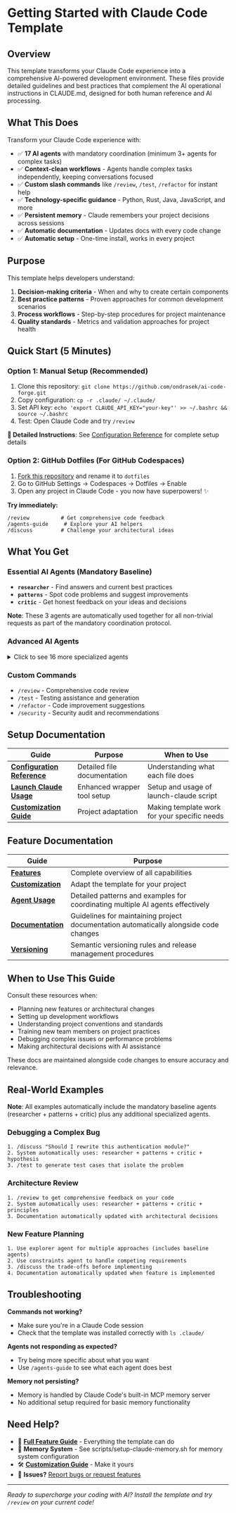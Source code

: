 # Getting Started with Claude Code Template

## Overview

This template transforms your Claude Code experience into a comprehensive AI-powered development environment. These files provide detailed guidelines and best practices that complement the AI operational instructions in CLAUDE.md, designed for both human reference and AI processing.

## What This Does

Transform your Claude Code experience with:
- ✅ **17 AI agents** with mandatory coordination (minimum 3+ agents for complex tasks)
- ✅ **Context-clean workflows** - Agents handle complex tasks independently, keeping conversations focused
- ✅ **Custom slash commands** like `/review`, `/test`, `/refactor` for instant help
- ✅ **Technology-specific guidance** - Python, Rust, Java, JavaScript, and more
- ✅ **Persistent memory** - Claude remembers your project decisions across sessions
- ✅ **Automatic documentation** - Updates docs with every code change
- ✅ **Automatic setup** - One-time install, works in every project

## Purpose

This template helps developers understand:

1. **Decision-making criteria** - When and why to create certain components
2. **Best practice patterns** - Proven approaches for common development scenarios
3. **Process workflows** - Step-by-step procedures for project maintenance
4. **Quality standards** - Metrics and validation approaches for project health

## Quick Start (5 Minutes)

### Option 1: Manual Setup (Recommended)
1. Clone this repository: `git clone https://github.com/ondrasek/ai-code-forge.git`
2. Copy configuration: `cp -r .claude/ ~/.claude/`
3. Set API key: `echo 'export CLAUDE_API_KEY="your-key"' >> ~/.bashrc && source ~/.bashrc`
4. Test: Open Claude Code and try `/review`

**📖 Detailed Instructions**: See [Configuration Reference](configuration-reference.md) for complete setup details

### Option 2: GitHub Dotfiles (For GitHub Codespaces)
1. [Fork this repository](https://github.com/ondrasek/ai-code-forge/fork) and rename it to `dotfiles`
2. Go to GitHub Settings → Codespaces → Dotfiles → Enable
3. Open any project in Claude Code - you now have superpowers! ✨

**Try immediately:**
```
/review          # Get comprehensive code feedback
/agents-guide     # Explore your AI helpers
/discuss         # Challenge your architectural ideas
```

## What You Get

### Essential AI Agents (Mandatory Baseline)
- **`researcher`** - Find answers and current best practices
- **`patterns`** - Spot code problems and suggest improvements
- **`critic`** - Get honest feedback on your ideas and decisions

**Note**: These 3 agents are automatically used together for all non-trivial requests as part of the mandatory coordination protocol.

### Advanced AI Agents
<details>
<summary>Click to see 16 more specialized agents</summary>

**Problem Solving:**
- `hypothesis` - Scientific debugging approach
- `constraints` - Handle competing requirements
- `resolver` - Mediate conflicting approaches

**Code Quality:**
- `completer` - Find missing functionality and TODOs
- `whisper` - Micro-improvements and polish
- `invariants` - Type safety and state machines

**Architecture:**
- `explorer` - Generate multiple solution approaches
- `axioms` - First-principles reasoning
- `context` - Deep system understanding
- `principles` - Apply SOLID, DRY, KISS principles

**Workflow:**
- `generator` - Code generation and templates
- `prompter` - AI agent development
- `time` - Historical analysis and evolution
- `connector` - Cross-domain creative solutions
- `git-tagger` - Automatic release management
- `git-troubleshooter` - Git error diagnosis and resolution

</details>

### Custom Commands
- `/review` - Comprehensive code review
- `/test` - Testing assistance and generation
- `/refactor` - Code improvement suggestions
- `/security` - Security audit and recommendations

## Setup Documentation

| Guide | Purpose | When to Use |
|-------|---------|-------------|
| **[Configuration Reference](configuration-reference.md)** | Detailed file documentation | Understanding what each file does |
| **[Launch Claude Usage](launch-claude-usage.md)** | Enhanced wrapper tool setup | Setup and usage of launch-claude script |
| **[Customization Guide](customization.md)** | Project adaptation | Making template work for your specific needs |

## Feature Documentation

| Guide | Purpose |
|-------|---------|
| **[Features](features.md)** | Complete overview of all capabilities |
| **[Customization](customization.md)** | Adapt the template for your project |
| **[Agent Usage](agent-usage.md)** | Detailed patterns and examples for coordinating multiple AI agents effectively |
| **[Documentation](documentation.md)** | Guidelines for maintaining project documentation automatically alongside code changes |
| **[Versioning](versioning.md)** | Semantic versioning rules and release management procedures |

## When to Use This Guide

Consult these resources when:

- Planning new features or architectural changes
- Setting up development workflows
- Understanding project conventions and standards
- Training new team members on project practices
- Debugging complex issues or performance problems
- Making architectural decisions with AI assistance

These docs are maintained alongside code changes to ensure accuracy and relevance.

## Real-World Examples

**Note**: All examples automatically include the mandatory baseline agents (researcher + patterns + critic) plus any additional specialized agents.

### Debugging a Complex Bug
```
1. /discuss "Should I rewrite this authentication module?"
2. System automatically uses: researcher + patterns + critic + hypothesis
3. /test to generate test cases that isolate the problem
```

### Architecture Review
```
1. /review to get comprehensive feedback on your code
2. System automatically uses: researcher + patterns + critic + principles
3. Documentation automatically updated with architectural decisions
```

### New Feature Planning
```
1. Use explorer agent for multiple approaches (includes baseline agents)
2. Use constraints agent to handle competing requirements
3. /discuss the trade-offs before implementing
4. Documentation automatically updated when feature is implemented
```

## Troubleshooting

**Commands not working?**
- Make sure you're in a Claude Code session
- Check that the template was installed correctly with `ls .claude/`

**Agents not responding as expected?**
- Try being more specific about what you want
- Use `/agents-guide` to see what each agent does best

**Memory not persisting?**
- Memory is handled by Claude Code's built-in MCP memory server
- No additional setup required for basic memory functionality

## Need Help?

- 📖 **[Full Feature Guide](features.md)** - Everything the template can do
- 🧠 **Memory System** - See scripts/setup-claude-memory.sh for memory system configuration
- 🛠️ **[Customization Guide](customization.md)** - Make it yours
- 🐛 **Issues?** [Report bugs or request features](https://github.com/ondrasek/ai-code-forge/issues)

---

*Ready to supercharge your coding with AI? Install the template and try `/review` on your current code!*